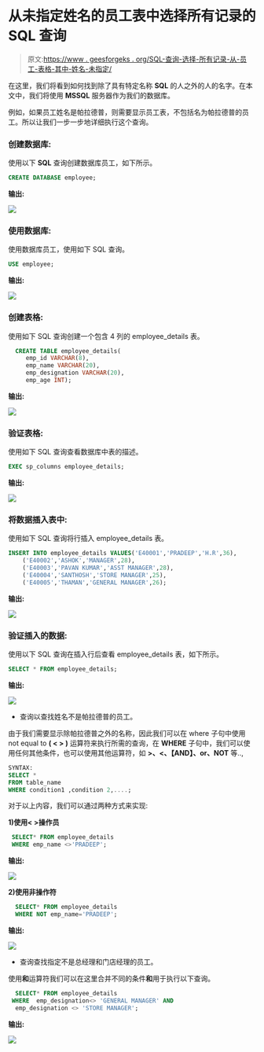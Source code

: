 # 从未指定姓名的员工表中选择所有记录的 SQL 查询

> 原文:[https://www . geesforgeks . org/SQL-查询-选择-所有记录-从-员工-表格-其中-姓名-未指定/](https://www.geeksforgeeks.org/sql-query-to-select-all-records-from-employee-table-where-name-is-not-specified/)

在这里，我们将看到如何找到除了具有特定名称 **SQL** 的人之外的人的名字。在本文中，我们将使用 **MSSQL** 服务器作为我们的数据库。

例如，如果员工姓名是帕拉德普，则需要显示员工表，不包括名为帕拉德普的员工。所以让我们一步一步地详细执行这个查询。

### **创建数据库:**

使用以下 **SQL** 查询创建数据库员工，如下所示。

```sql
CREATE DATABASE employee;
```

**输出:**

![](img/be732b59aa45f9f0fd87ebeb95180a72.png)

### **使用数据库:**

使用数据库员工，使用如下 SQL 查询。

```sql
USE employee;
```

**输出:**

![](img/3b2b73b84279d1a73f3577eaf736cb15.png)

### **创建表格:**

使用如下 SQL 查询创建一个包含 4 列的 employee_details 表。

```sql
  CREATE TABLE employee_details(
     emp_id VARCHAR(8),
     emp_name VARCHAR(20),
     emp_designation VARCHAR(20),
     emp_age INT);
```

**输出:**

![](img/9edb0faf7f5d1bbfa40f3d280b67edad.png)

### **验证表格:**

使用如下 SQL 查询查看数据库中表的描述。

```sql
EXEC sp_columns employee_details;
```

**输出:**

![](img/fc4c49ee29f0cf55d21561da55e41d5b.png)

### **将数据插入表中:**

使用如下 SQL 查询将行插入 employee_details 表。

```sql
INSERT INTO employee_details VALUES('E40001','PRADEEP','H.R',36),
    ('E40002','ASHOK','MANAGER',28),
    ('E40003','PAVAN KUMAR','ASST MANAGER',28),
    ('E40004','SANTHOSH','STORE MANAGER',25),
    ('E40005','THAMAN','GENERAL MANAGER',26);
```

**输出:**

![](img/2b69a62b3f46226a3012bd3a78f38116.png)

### **验证插入的数据:**

使用以下 SQL 查询在插入行后查看 employee_details 表，如下所示。

```sql
SELECT * FROM employee_details;
```

**输出:**

![](img/f07b681d2e25af1ddc90f9a1a3a77845.png)

*   查询以查找姓名不是帕拉德普的员工。

由于我们需要显示除帕拉德普之外的名称，因此我们可以在 where 子句中使用 not equal to **( < > )** 运算符来执行所需的查询，在 **WHERE** 子句中，我们可以使用任何其他条件，也可以使用其他运算符，如 **>、<、【AND】、or、NOT** 等..,

```sql
SYNTAX:
SELECT * 
FROM table_name
WHERE condition1 ,condition 2,....;
```

对于以上内容，我们可以通过两种方式来实现:

**1)使用< >操作员**

```sql
 SELECT* FROM employee_details
 WHERE emp_name <>'PRADEEP';
```

**输出:**

![](img/1c5e850d8068fd768043ec0f1d49f735.png)

**2)使用非操作符**

```sql
  SELECT* FROM employee_details
  WHERE NOT emp_name='PRADEEP';
```

**输出:**

![](img/b9d2cf480447cde498d4f530b5061a0d.png)

*   查询查找指定不是总经理和门店经理的员工。

使用**和**运算符我们可以在这里合并不同的条件**和**用于执行以下查询。

```sql
  SELECT* FROM employee_details
 WHERE  emp_designation<> 'GENERAL MANAGER' AND
  emp_designation <> 'STORE MANAGER';
```

**输出:**

![](img/5a0da8490b62052c4bc4d77bc919517d.png)